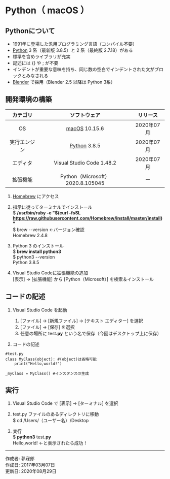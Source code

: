 # Python（ macOS ）

## Pythonについて

* 1991年に登場した汎用プログラミング言語（コンパイル不要）
* [Python](https://ja.wikipedia.org/wiki/Python) 3 系（最新版 3.8.5）と 2 系（最終版 2.7.18）がある
* 標準を含めライブラリが充実
* 記述には {} や ; が不要
* インデントが重要な意味を持ち、同じ数の空白でインデントされた文がブロックとみなされる
* [Blender](https://ja.wikipedia.org/wiki/Blender) で採用（Blender 2.5 以降は Python 3系）

## 開発環境の構築

|カテゴリ|ソフトウェア|リリース|
|:--:|:--:|:--:|
|OS|[macOS](https://ja.wikipedia.org/wiki/MacOS) 10.15.6|2020年07月|
|実行エンジン|[Python](https://ja.wikipedia.org/wiki/Python) 3.8.5|2020年07月|
|エディタ|Visual Studio Code 1.48.2|2020年07月|
|拡張機能|Python（Microsoft） 2020.8.105045|ー|

1. [Homebrew](https://brew.sh/index_ja.html) にアクセス

1. 指示に従ってターミナルでインストール  
    $ <b>/usr/bin/ruby -e "$(curl -fsSL https://raw.githubusercontent.com/Homebrew/install/master/install)"</b>  
    $ brew --version ←バージョン確認  
    Homebrew 2.4.8

1. Python 3 のインストール  
    $ <b>brew install python3</b>  
    $ python3 --version  
    Python 3.8.5

1. Visual Studio Codeに拡張機能の追加  
    [表示] → [拡張機能] から [Python（Microsoft）] を検索＆インストール

## コードの記述

1. Visual Studio Code を起動
    1. [ファイル] → [新規ファイル] → [テキスト エディター] を選択
    1. [ファイル] → [保存] を選択
    1. 任意の場所に test<b>.py</b> という名で保存（今回はデスクトップ上に保存） 

1. コードの記述
```
#test.py
class MyClass(object): #(object)は省略可能
    print("Hello,world!")

_myClass = MyClass() #インスタンスの生成
```

## 実行

1. Visual Studio Code で [表示] → [ターミナル] を選択

1. test.py ファイルのあるディレクトリに移動  
$ cd /Users/（ユーザー名）/Desktop

1. 実行  
$ <b>python3</b> test<b>.py</b>  
Hello,world! ←と表示されたら成功！

***
作成者: 夢寐郎  
作成日: 2017年03月07日  
更新日: 2020年08月29日
